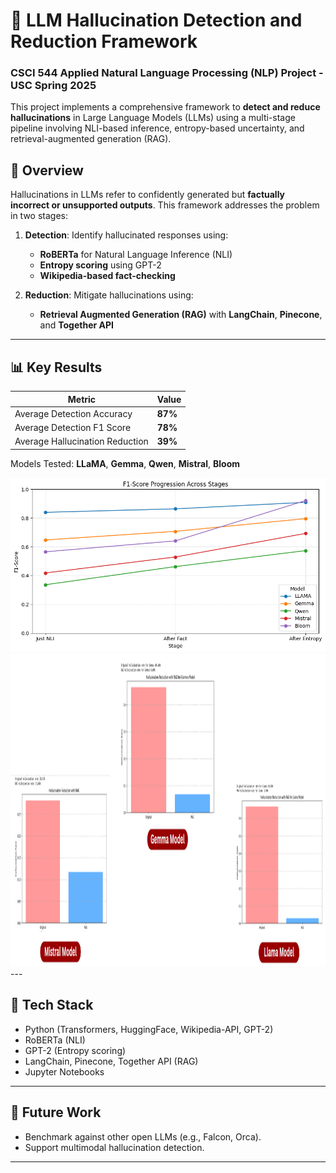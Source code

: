 # 🧠 LLM Hallucination Detection and Reduction Framework
### CSCI 544 Applied Natural Language Processing (NLP) Project - USC Spring 2025

This project implements a comprehensive framework to **detect and reduce hallucinations** in Large Language Models (LLMs) using a multi-stage pipeline involving NLI-based inference, entropy-based uncertainty, and retrieval-augmented generation (RAG).

## 🚀 Overview

Hallucinations in LLMs refer to confidently generated but **factually incorrect or unsupported outputs**. This framework addresses the problem in two stages:

1. **Detection**: Identify hallucinated responses using:
   - **RoBERTa** for Natural Language Inference (NLI)
   - **Entropy scoring** using GPT-2
   - **Wikipedia-based fact-checking**

2. **Reduction**: Mitigate hallucinations using:
   - **Retrieval Augmented Generation (RAG)** with **LangChain**, **Pinecone**, and **Together API**

---

## 📊 Key Results

| Metric                          | Value   |
|--------------------------------|---------|
| Average Detection Accuracy     | **87%** |
| Average Detection F1 Score               | **78%** |
| Average Hallucination Reduction | **39%** |

Models Tested: **LLaMA**, **Gemma**, **Qwen**, **Mistral**, **Bloom**

<img src="images/f1_detection.png" alt="Detection F1" width="700"/>
<img src="images/rag_reduction.png" alt="RAG Reduction" width="700" height="500"/>
---

## 🧰 Tech Stack

- Python (Transformers, HuggingFace, Wikipedia-API, GPT-2)
- RoBERTa (NLI)
- GPT-2 (Entropy scoring)
- LangChain, Pinecone, Together API (RAG)
- Jupyter Notebooks

---

## 📌 Future Work

- Benchmark against other open LLMs (e.g., Falcon, Orca).
- Support multimodal hallucination detection.

---
